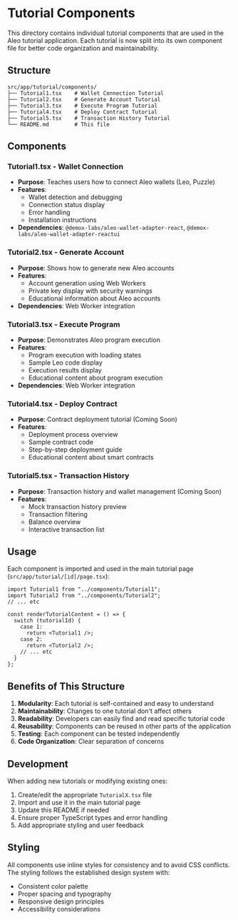 # Tutorial Components

This directory contains individual tutorial components that are used in the Aleo tutorial application. Each tutorial is now split into its own component file for better code organization and maintainability.

## Structure

```
src/app/tutorial/components/
├── Tutorial1.tsx    # Wallet Connection Tutorial
├── Tutorial2.tsx    # Generate Account Tutorial
├── Tutorial3.tsx    # Execute Program Tutorial
├── Tutorial4.tsx    # Deploy Contract Tutorial
├── Tutorial5.tsx    # Transaction History Tutorial
└── README.md        # This file
```

## Components

### Tutorial1.tsx - Wallet Connection

- **Purpose**: Teaches users how to connect Aleo wallets (Leo, Puzzle)
- **Features**:
  - Wallet detection and debugging
  - Connection status display
  - Error handling
  - Installation instructions
- **Dependencies**: `@demox-labs/aleo-wallet-adapter-react`, `@demox-labs/aleo-wallet-adapter-reactui`

### Tutorial2.tsx - Generate Account

- **Purpose**: Shows how to generate new Aleo accounts
- **Features**:
  - Account generation using Web Workers
  - Private key display with security warnings
  - Educational information about Aleo accounts
- **Dependencies**: Web Worker integration

### Tutorial3.tsx - Execute Program

- **Purpose**: Demonstrates Aleo program execution
- **Features**:
  - Program execution with loading states
  - Sample Leo code display
  - Execution results display
  - Educational content about program execution
- **Dependencies**: Web Worker integration

### Tutorial4.tsx - Deploy Contract

- **Purpose**: Contract deployment tutorial (Coming Soon)
- **Features**:
  - Deployment process overview
  - Sample contract code
  - Step-by-step deployment guide
  - Educational content about smart contracts

### Tutorial5.tsx - Transaction History

- **Purpose**: Transaction history and wallet management (Coming Soon)
- **Features**:
  - Mock transaction history preview
  - Transaction filtering
  - Balance overview
  - Interactive transaction list

## Usage

Each component is imported and used in the main tutorial page (`src/app/tutorial/[id]/page.tsx`):

```tsx
import Tutorial1 from "../components/Tutorial1";
import Tutorial2 from "../components/Tutorial2";
// ... etc

const renderTutorialContent = () => {
  switch (tutorialId) {
    case 1:
      return <Tutorial1 />;
    case 2:
      return <Tutorial2 />;
    // ... etc
  }
};
```

## Benefits of This Structure

1. **Modularity**: Each tutorial is self-contained and easy to understand
2. **Maintainability**: Changes to one tutorial don't affect others
3. **Readability**: Developers can easily find and read specific tutorial code
4. **Reusability**: Components can be reused in other parts of the application
5. **Testing**: Each component can be tested independently
6. **Code Organization**: Clear separation of concerns

## Development

When adding new tutorials or modifying existing ones:

1. Create/edit the appropriate `TutorialX.tsx` file
2. Import and use it in the main tutorial page
3. Update this README if needed
4. Ensure proper TypeScript types and error handling
5. Add appropriate styling and user feedback

## Styling

All components use inline styles for consistency and to avoid CSS conflicts. The styling follows the established design system with:

- Consistent color palette
- Proper spacing and typography
- Responsive design principles
- Accessibility considerations
